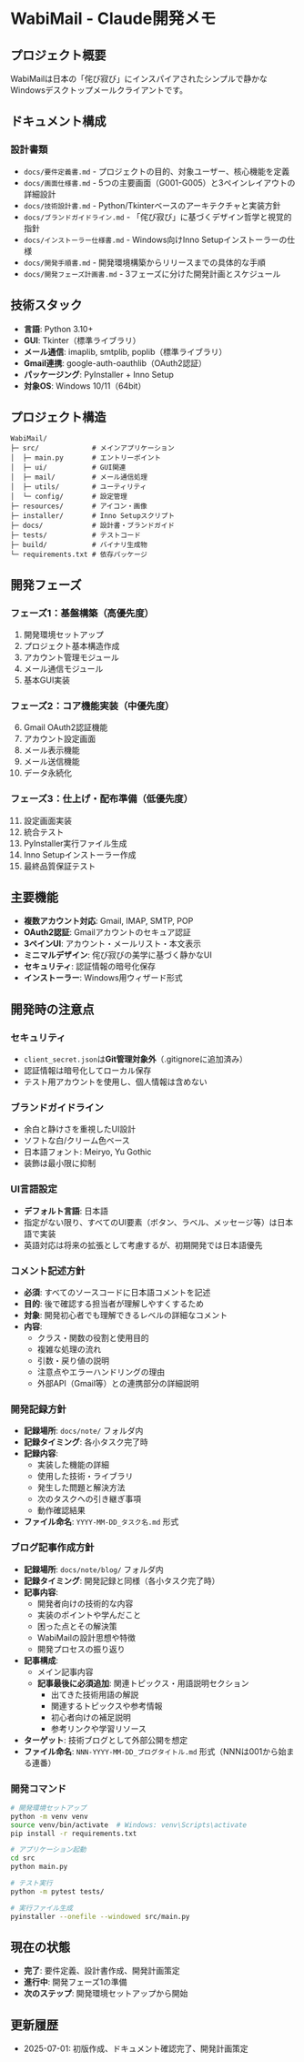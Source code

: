 # WabiMail - Claude開発メモ

## プロジェクト概要

WabiMailは日本の「侘び寂び」にインスパイアされたシンプルで静かなWindowsデスクトップメールクライアントです。

## ドキュメント構成

### 設計書類
- `docs/要件定義書.md` - プロジェクトの目的、対象ユーザー、核心機能を定義
- `docs/画面仕様書.md` - 5つの主要画面（G001-G005）と3ペインレイアウトの詳細設計
- `docs/技術設計書.md` - Python/Tkinterベースのアーキテクチャと実装方針
- `docs/ブランドガイドライン.md` - 「侘び寂び」に基づくデザイン哲学と視覚的指針
- `docs/インストーラー仕様書.md` - Windows向けInno Setupインストーラーの仕様
- `docs/開発手順書.md` - 開発環境構築からリリースまでの具体的な手順
- `docs/開発フェーズ計画書.md` - 3フェーズに分けた開発計画とスケジュール

## 技術スタック

- **言語**: Python 3.10+
- **GUI**: Tkinter（標準ライブラリ）
- **メール通信**: imaplib, smtplib, poplib（標準ライブラリ）
- **Gmail連携**: google-auth-oauthlib（OAuth2認証）
- **パッケージング**: PyInstaller + Inno Setup
- **対象OS**: Windows 10/11（64bit）

## プロジェクト構造

```
WabiMail/
├─ src/             # メインアプリケーション
│  ├─ main.py       # エントリーポイント
│  ├─ ui/           # GUI関連
│  ├─ mail/         # メール通信処理
│  ├─ utils/        # ユーティリティ
│  └─ config/       # 設定管理
├─ resources/       # アイコン・画像
├─ installer/       # Inno Setupスクリプト
├─ docs/            # 設計書・ブランドガイド
├─ tests/           # テストコード
├─ build/           # バイナリ生成物
└─ requirements.txt # 依存パッケージ
```

## 開発フェーズ

### フェーズ1：基盤構築（高優先度）
1. 開発環境セットアップ
2. プロジェクト基本構造作成
3. アカウント管理モジュール
4. メール通信モジュール
5. 基本GUI実装

### フェーズ2：コア機能実装（中優先度）
6. Gmail OAuth2認証機能
7. アカウント設定画面
8. メール表示機能
9. メール送信機能
10. データ永続化

### フェーズ3：仕上げ・配布準備（低優先度）
11. 設定画面実装
12. 統合テスト
13. PyInstaller実行ファイル生成
14. Inno Setupインストーラー作成
15. 最終品質保証テスト

## 主要機能

- **複数アカウント対応**: Gmail, IMAP, SMTP, POP
- **OAuth2認証**: Gmailアカウントのセキュア認証
- **3ペインUI**: アカウント・メールリスト・本文表示
- **ミニマルデザイン**: 侘び寂びの美学に基づく静かなUI
- **セキュリティ**: 認証情報の暗号化保存
- **インストーラー**: Windows用ウィザード形式

## 開発時の注意点

### セキュリティ
- `client_secret.json`は**Git管理対象外**（.gitignoreに追加済み）
- 認証情報は暗号化してローカル保存
- テスト用アカウントを使用し、個人情報は含めない

### ブランドガイドライン
- 余白と静けさを重視したUI設計
- ソフトな白/クリーム色ベース
- 日本語フォント: Meiryo, Yu Gothic
- 装飾は最小限に抑制

### UI言語設定
- **デフォルト言語**: 日本語
- 指定がない限り、すべてのUI要素（ボタン、ラベル、メッセージ等）は日本語で実装
- 英語対応は将来の拡張として考慮するが、初期開発では日本語優先

### コメント記述方針
- **必須**: すべてのソースコードに日本語コメントを記述
- **目的**: 後で確認する担当者が理解しやすくするため
- **対象**: 開発初心者でも理解できるレベルの詳細なコメント
- **内容**: 
  - クラス・関数の役割と使用目的
  - 複雑な処理の流れ
  - 引数・戻り値の説明
  - 注意点やエラーハンドリングの理由
  - 外部API（Gmail等）との連携部分の詳細説明

### 開発記録方針
- **記録場所**: `docs/note/` フォルダ内
- **記録タイミング**: 各小タスク完了時
- **記録内容**: 
  - 実装した機能の詳細
  - 使用した技術・ライブラリ
  - 発生した問題と解決方法
  - 次のタスクへの引き継ぎ事項
  - 動作確認結果
- **ファイル命名**: `YYYY-MM-DD_タスク名.md` 形式

### ブログ記事作成方針
- **記録場所**: `docs/note/blog/` フォルダ内
- **記録タイミング**: 開発記録と同様（各小タスク完了時）
- **記事内容**: 
  - 開発者向けの技術的な内容
  - 実装のポイントや学んだこと
  - 困った点とその解決策
  - WabiMailの設計思想や特徴
  - 開発プロセスの振り返り
- **記事構成**: 
  - メイン記事内容
  - **記事最後に必須追加**: 関連トピックス・用語説明セクション
    - 出てきた技術用語の解説
    - 関連するトピックスや参考情報
    - 初心者向けの補足説明
    - 参考リンクや学習リソース
- **ターゲット**: 技術ブログとして外部公開を想定
- **ファイル命名**: `NNN-YYYY-MM-DD_ブログタイトル.md` 形式（NNNは001から始まる連番）

### 開発コマンド
```bash
# 開発環境セットアップ
python -m venv venv
source venv/bin/activate  # Windows: venv\Scripts\activate
pip install -r requirements.txt

# アプリケーション起動
cd src
python main.py

# テスト実行
python -m pytest tests/

# 実行ファイル生成
pyinstaller --onefile --windowed src/main.py
```

## 現在の状態

- **完了**: 要件定義、設計書作成、開発計画策定
- **進行中**: 開発フェーズ1の準備
- **次のステップ**: 開発環境セットアップから開始

## 更新履歴

- 2025-07-01: 初版作成、ドキュメント確認完了、開発計画策定